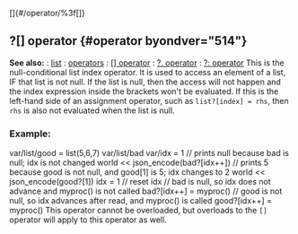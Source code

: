 []{#/operator/%3f[]}
## ?\[\] operator {#operator byondver="514"}
**See also:**
:   [list](#/list)
:   [operators](#/operator)
:   [\[\] operator](#/operator/%5B%5D)
:   [?. operator](#/operator/%3f%2e)
:   [?: operator](#/operator/%3f:)
This is the null-conditional list index operator. It is used to access
an element of a list, IF that list is not null. If the list is null,
then the access will not happen and the index expression inside the
brackets won\'t be evaluated. If this is the left-hand side of an
assignment operator, such as `list?[index] = rhs`, then `rhs` is also
not evaluated when the list is null.
### Example:
var/list/good = list(5,6,7) var/list/bad var/idx = 1 // prints null
because bad is null; idx is not changed world \<\<
json_encode(bad?\[idx++\]) // prints 5 because good is not null, and
good\[1\] is 5; idx changes to 2 world \<\< json_encode(good?\[1\]) idx
= 1 // reset idx // bad is null, so idx does not advance and myproc() is
not called bad?\[idx++\] = myproc() // good is not null, so idx advances
after read, and myproc() is called good?\[idx++\] = myproc()
This operator cannot be overloaded, but overloads to the `[]` operator
will apply to this operator as well.
